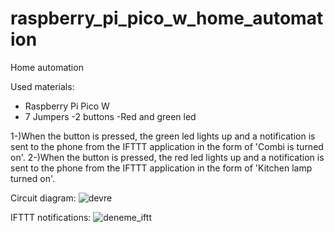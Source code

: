 # raspberry_pi_pico_w_home_automation
Home automation


Used materials:

- Raspberry Pi Pico W
- 7 Jumpers
-2 buttons
-Red and green led



1-)When the button is pressed, the green led lights up and a notification is sent to the phone from the IFTTT application in the form of 'Combi is turned on'.
2-)When the button is pressed, the red led lights up and a notification is sent to the phone from the IFTTT application in the form of 'Kitchen lamp turned on'.



Circuit diagram: ![devre](https://user-images.githubusercontent.com/105684427/205889851-084d6957-6bc6-4ac1-afda-5f5258d88c1d.jpg)

IFTTT notifications: ![deneme_iftt](https://user-images.githubusercontent.com/105684427/205889903-0700c855-6051-43bf-8b81-6a050df450c2.jpg)

